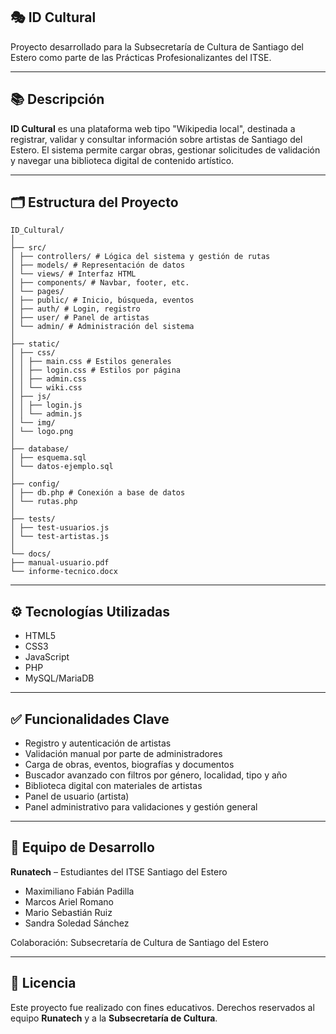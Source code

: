 ## 🎭 ID Cultural

Proyecto desarrollado para la Subsecretaría de Cultura de Santiago del Estero como parte de las Prácticas Profesionalizantes del ITSE.

---

## 📚 Descripción

**ID Cultural** es una plataforma web tipo "Wikipedia local", destinada a registrar, validar y consultar información sobre artistas de Santiago del Estero. El sistema permite cargar obras, gestionar solicitudes de validación y navegar una biblioteca digital de contenido artístico.

---

## 🗂️ Estructura del Proyecto
```
ID_Cultural/
│
├── src/
│ ├── controllers/ # Lógica del sistema y gestión de rutas
│ ├── models/ # Representación de datos
│ └── views/ # Interfaz HTML
│ ├── components/ # Navbar, footer, etc.
│ └── pages/
│ ├── public/ # Inicio, búsqueda, eventos
│ ├── auth/ # Login, registro
│ ├── user/ # Panel de artistas
│ └── admin/ # Administración del sistema
│
├── static/
│ ├── css/
│ │ ├── main.css # Estilos generales
│ │ ├── login.css # Estilos por página
│ │ ├── admin.css
│ │ └── wiki.css
│ ├── js/
│ │ ├── login.js
│ │ └── admin.js
│ └── img/
│ └── logo.png
│
├── database/
│ ├── esquema.sql
│ └── datos-ejemplo.sql
│
├── config/
│ ├── db.php # Conexión a base de datos
│ └── rutas.php
│
├── tests/
│ ├── test-usuarios.js
│ └── test-artistas.js
│
└── docs/
├── manual-usuario.pdf
└── informe-tecnico.docx
```

---

## ⚙️ Tecnologías Utilizadas

- HTML5
- CSS3
- JavaScript
- PHP
- MySQL/MariaDB

---

## ✅ Funcionalidades Clave

- Registro y autenticación de artistas
- Validación manual por parte de administradores
- Carga de obras, eventos, biografías y documentos
- Buscador avanzado con filtros por género, localidad, tipo y año
- Biblioteca digital con materiales de artistas
- Panel de usuario (artista)
- Panel administrativo para validaciones y gestión general

---

## 👥 Equipo de Desarrollo

**Runatech** – Estudiantes del ITSE Santiago del Estero

- Maximiliano Fabián Padilla
- Marcos Ariel Romano
- Mario Sebastián Ruiz
- Sandra Soledad Sánchez

Colaboración: Subsecretaría de Cultura de Santiago del Estero

---

## 📄 Licencia

Este proyecto fue realizado con fines educativos. Derechos reservados al equipo **Runatech** y a la **Subsecretaría de Cultura**.
